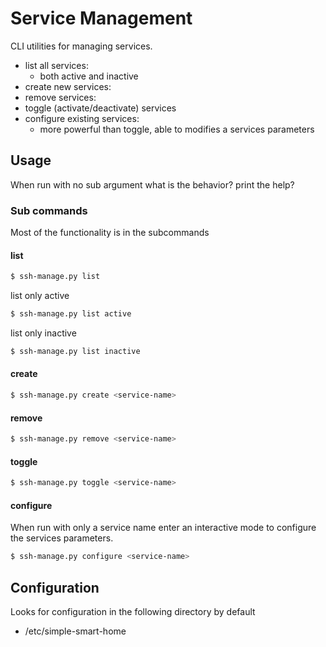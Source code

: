 # Service Management

CLI utilities for managing services.

- list all services:
	- both active and inactive
- create new services:
- remove services:
- toggle (activate/deactivate) services
- configure existing services:
	- more powerful than toggle, able to modifies a services parameters 

## Usage

When run with no sub argument what is the behavior? print the help?

### Sub commands

Most of the functionality is in the subcommands

#### list

```bash
$ ssh-manage.py list 
```

list only active

```bash
$ ssh-manage.py list active
```

list only inactive

```bash
$ ssh-manage.py list inactive
```

#### create

```bash
$ ssh-manage.py create <service-name>
```

#### remove

```bash
$ ssh-manage.py remove <service-name>
```

#### toggle

```bash
$ ssh-manage.py toggle <service-name>
```

#### configure 

When run with only a service name enter an interactive mode to configure the services parameters.

```bash
$ ssh-manage.py configure <service-name>
```

## Configuration

Looks for configuration in the following directory by default
- /etc/simple-smart-home
